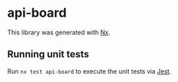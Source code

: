 # api-board

This library was generated with [Nx](https://nx.dev).

## Running unit tests

Run `nx test api-board` to execute the unit tests via [Jest](https://jestjs.io).
